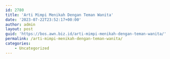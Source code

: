 ```yaml
---
id: 2780
title: 'Arti Mimpi Menikah Dengan Teman Wanita'
date: '2023-07-22T23:52:17+00:00'
author: admin
layout: post
guid: 'https://bos.awn.biz.id/arti-mimpi-menikah-dengan-teman-wanita/'
permalink: /arti-mimpi-menikah-dengan-teman-wanita/
categories:
    - Uncategorized
---
```


